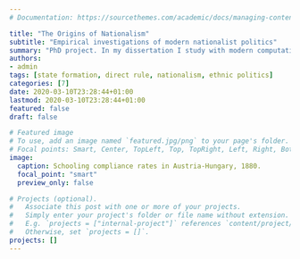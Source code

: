 ```yaml
---
# Documentation: https://sourcethemes.com/academic/docs/managing-content/

title: "The Origins of Nationalism"
subtitle: "Empirical investigations of modern nationalist politics"
summary: "PhD project. In my dissertation I study with modern computational tools and new disaggregated data the emergence of modern nationalism politics in Europe."
authors: 
- admin
tags: [state formation, direct rule, nationalism, ethnic politics]
categories: [7]
date: 2020-03-10T23:28:44+01:00
lastmod: 2020-03-10T23:28:44+01:00
featured: false
draft: false

# Featured image
# To use, add an image named `featured.jpg/png` to your page's folder.
# Focal points: Smart, Center, TopLeft, Top, TopRight, Left, Right, BottomLeft, Bottom, BottomRight.
image: 
  caption: Schooling compliance rates in Austria-Hungary, 1880.
  focal_point: "smart"
  preview_only: false

# Projects (optional).
#   Associate this post with one or more of your projects.
#   Simply enter your project's folder or file name without extension.
#   E.g. `projects = ["internal-project"]` references `content/project/deep-learning/index.md`.
#   Otherwise, set `projects = []`.
projects: []
---
```



